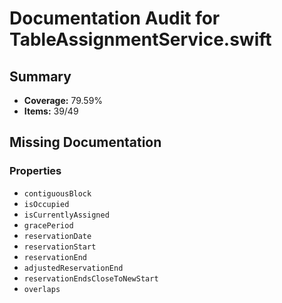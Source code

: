 # Documentation Audit for TableAssignmentService.swift

## Summary

- **Coverage:** 79.59%
- **Items:** 39/49

## Missing Documentation

### Properties
- `contiguousBlock`
- `isOccupied`
- `isCurrentlyAssigned`
- `gracePeriod`
- `reservationDate`
- `reservationStart`
- `reservationEnd`
- `adjustedReservationEnd`
- `reservationEndsCloseToNewStart`
- `overlaps`
